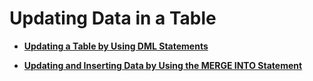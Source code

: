 # Updating Data in a Table<a name="EN-US_TOPIC_0289900657"></a>

-   **[Updating a Table by Using DML Statements](updating-a-table-by-using-dml-statements.md)**  

-   **[Updating and Inserting Data by Using the MERGE INTO Statement](updating-and-inserting-data-by-using-the-merge-into-statement.md)**  


